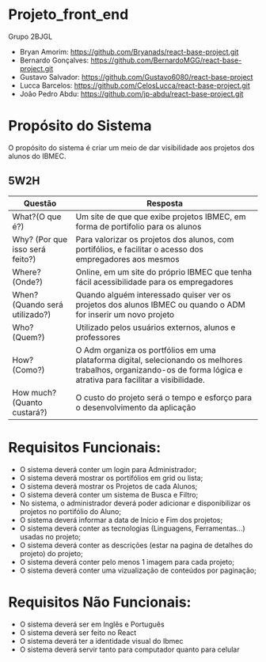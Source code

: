 # Projeto_front_end
Grupo 2BJGL

- Bryan Amorim: https://github.com/Bryanads/react-base-project.git
- Bernardo Gonçalves: https://github.com/BernardoMGG/react-base-project.git
- Gustavo Salvador: https://github.com/Gustavo6080/react-base-project
- Lucca Barcelos: https://github.com/CelosLucca/react-base-project.git
- João Pedro Abdu: https://github.com/jp-abdu/react-base-project.git

# Propósito do Sistema

O propósito do sistema é criar um meio de dar visibilidade aos projetos dos alunos do IBMEC.

## 5W2H

|Questão|Resposta|
|-------|--------|
|What?(O que é?)|Um site de que que exibe projetos IBMEC, em forma de portifolio para os alunos | 
|Why? (Por que isso será feito?)|Para valorizar os projetos dos alunos, com portifólios, e facilitar o acesso dos empregadores aos mesmos |
|Where? (Onde?)|Online, em um site do próprio IBMEC que tenha fácil acessibilidade para os empregadores |
|When? (Quando será utilizado?)|Quando alguém interessado quiser ver os projetos dos alunos IBMEC ou quando o ADM for inserir um novo projeto|
|Who? (Quem?)|Utilizado pelos usuários externos, alunos e professores|
|How? (Como?)|O Adm organiza os portfólios em uma plataforma digital, selecionando os melhores trabalhos, organizando-os de forma lógica e atrativa para facilitar a visibilidade.|
|How much? (Quanto custará?)|O custo do projeto será o tempo e esforço para o desenvolvimento da aplicação|



# Requisitos Funcionais:
- O sistema deverá conter um login para Administrador;
- O sistema deverá mostrar os portifólios em grid ou lista;
- O sistema deverá mostrar os Projetos de cada Alunos;
- O sistema deverá conter um sistema de Busca e Filtro;
- No sistema, o administrador deverá poder adicionar e disponibilizar os projetos no portifólio do Aluno;
- O sistema deverá informar a data de Início e Fim dos projetos;
- O sistema deverá conter as tecnologias (Linguagens, Ferramentas...) usadas no projeto;
- O sistema deverá conter as descrições (estar na pagina de detalhes do projeto) do projeto;
- O sistema deverá conter pelo menos 1 imagem para cada projeto;
- O sistema deverá conter uma vizualização de conteúdos por paginação;

# Requisitos Não Funcionais:
- O sistema deverá ser em Inglês e Português
- O sistema deverá ser feito no React
- O sistema deverá ter a identidade visual do Ibmec
- O sistema deverá servir tanto para computador quanto para celular


